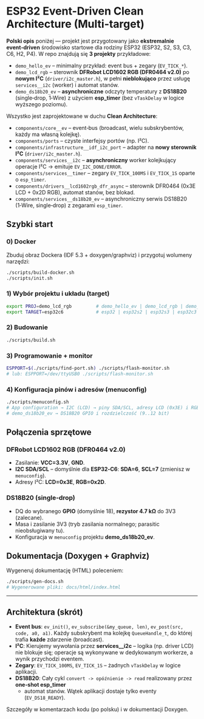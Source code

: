 # ESP32 Event-Driven Clean Architecture (Multi-target)

**Polski opis** poniżej — projekt jest przygotowany jako **ekstremalnie event‑driven** środowisko startowe
dla rodziny ESP32 (ESP32, S2, S3, C3, C6, H2, P4). W repo znajdują się **3 projekty** przykładowe:

- `demo_hello_ev` – minimalny przykład: event bus + zegary (`EV_TICK_*`).
- `demo_lcd_rgb` – sterownik **DFRobot LCD1602 RGB (DFR0464 v2.0)** po **nowym I²C** (`driver/i2c_master.h`),
  w pełni **nieblokująco** przez usługę `services__i2c` (worker) i automat stanów.
- `demo_ds18b20_ev` – **asynchroniczne** odczyty temperatury z **DS18B20** (single‑drop, 1‑Wire)
  z użyciem **esp_timer** (bez `vTaskDelay` w logice wyższego poziomu).

Wszystko jest zaprojektowane w duchu **Clean Architecture**:
- `components/core__ev` – event‑bus (broadcast, wielu subskrybentów, każdy ma własną kolejkę).
- `components/ports` – czyste interfejsy portów (np. I²C).
- `components/infrastructure__idf_i2c_port` – adapter na **nowy sterownik I²C** (`driver/i2c_master.h`).
- `components/services__i2c` – **asynchroniczny** worker kolejkujący operacje I²C → emituje `EV_I2C_DONE/ERROR`.
- `components/services__timer` – zegary `EV_TICK_100MS` i `EV_TICK_1S` oparte o `esp_timer`.
- `components/drivers__lcd1602rgb_dfr_async` – sterownik DFR0464 (0x3E LCD + 0x2D RGB), automat stanów, bez blokad.
- `components/services__ds18b20_ev` – asynchroniczny serwis DS18B20 (1‑Wire, single‑drop) z zegarami `esp_timer`.

## Szybki start

### 0) Docker
Zbuduj obraz Dockera (IDF 5.3 + doxygen/graphviz) i przygotuj wolumeny narzędzi:
```bash
./scripts/build-docker.sh
./scripts/init.sh
```

### 1) Wybór projektu i układu (target)
```bash
export PROJ=demo_lcd_rgb         # demo_hello_ev | demo_lcd_rgb | demo_ds18b20_ev
export TARGET=esp32c6            # esp32 | esp32s2 | esp32s3 | esp32c3 | esp32c6 | esp32h2 | esp32p4
```

### 2) Budowanie
```bash
./scripts/build.sh
```

### 3) Programowanie + monitor
```bash
ESPPORT=$(./scripts/find-port.sh) ./scripts/flash-monitor.sh
# lub: ESPPORT=/dev/ttyUSB0 ./scripts/flash-monitor.sh
```

### 4) Konfiguracja pinów i adresów (menuconfig)
```bash
./scripts/menuconfig.sh
# App configuration → I2C (LCD) → piny SDA/SCL, adresy LCD (0x3E) i RGB (0x2D)
# demo_ds18b20_ev → DS18B20 GPIO i rozdzielczość (9..12 bit)
```

## Połączenia sprzętowe

### DFRobot LCD1602 RGB (DFR0464 v2.0)
- Zasilanie: **VCC=3.3V**, **GND**.
- **I2C SDA/SCL** – domyślnie dla **ESP32‑C6**: **SDA=6**, **SCL=7** (zmienisz w `menuconfig`).
- Adresy I²C: **LCD=0x3E**, **RGB=0x2D**.

### DS18B20 (single‑drop)
- DQ do wybranego **GPIO** (domyślnie 18), **rezystor 4.7 kΩ** do 3V3 (zalecane).
- Masa i zasilanie 3V3 (tryb zasilania normalnego; parasitic nieobsługiwany tu).
- Konfiguracja w `menuconfig` projektu **demo_ds18b20_ev**.

## Dokumentacja (Doxygen + Graphviz)
Wygeneruj dokumentację (HTML) poleceniem:
```bash
./scripts/gen-docs.sh
# Wygenerowane pliki: docs/html/index.html
```

---

## Architektura (skrót)
- **Event bus**: `ev_init()`, `ev_subscribe(&my_queue, len)`, `ev_post(src, code, a0, a1)`.
  Każdy subskrybent ma kolejkę `QueueHandle_t`, do której trafia **każde** zdarzenie (broadcast).
- **I²C**: Kierujemy wywołania przez **services__i2c** – logika (np. driver LCD) nie blokuje się;
  operacje są wykonywane w dedykowanym workerze, a wynik przychodzi eventem.
- **Zegary**: `EV_TICK_100MS`, `EV_TICK_1S` – żadnych `vTaskDelay` w logice aplikacji.
- **DS18B20**: Cały cykl `convert -> opóźnienie -> read` realizowany przez **one‑shot esp_timer**
  + automat stanów. Wątek aplikacji dostaje tylko eventy (`EV_DS18_READY`).

Szczegóły w komentarzach kodu (po polsku) i w dokumentacji Doxygen.

